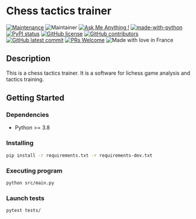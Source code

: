 # Chess tactics trainer

[![Maintenance](https://img.shields.io/badge/Maintained%3F-yes-green.svg)](https://GitHub.com/zatonix/chess-tactics-trainer/graphs/commit-activity)
![Maintainer](https://img.shields.io/badge/maintainer-zatonix-blue)
[![Ask Me Anything !](https://img.shields.io/badge/Ask%20me-anything-1abc9c.svg)](https://GitHub.com/zatonix)
[![made-with-python](https://img.shields.io/badge/Made%20with-Python-1f425f.svg)](https://www.python.org/)
[![PyPI status](https://img.shields.io/pypi/status/ansicolortags.svg)](https://github.com/zatonix/chess-tactics-trainer)
[![GitHub license](https://badgen.net/github/license/zatonix/chess-tactics-trainer)](https://github.com/zatonix/chess-tactics-trainer/blob/main/LICENSE)
[![GitHub contributors](https://badgen.net/github/contributors/zatonix/chess-tactics-trainer)](https://GitHub.com/zatonix/chess-tactics-trainer/graphs/contributors/)
[![GitHub latest commit](https://badgen.net/github/last-commit/zatonix/chess-tactics-trainer)](https://GitHub.com/zatonix/chess-tactics-trainer/commit/)
[![PRs Welcome](https://img.shields.io/badge/PRs-welcome-brightgreen.svg?style=flat-square)](http://makeapullrequest.com)
![Made with love in France](https://madewithlove.now.sh/fr?heart=true)






## Description

This is a chess tactics trainer. It is a software for lichess game analysis and tactics training.

## Getting Started

### Dependencies

* Python >= 3.8

### Installing

```bash
pip install -r requirements.txt -r requirements-dev.txt
```

### Executing program

```bash
python src/main.py
```

### Launch tests

```bash
pytest tests/
```
